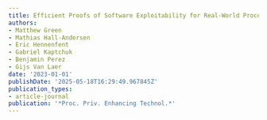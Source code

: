 ```yaml
---
title: Efficient Proofs of Software Exploitability for Real-World Processors
authors:
- Matthew Green
- Mathias Hall-Andersen
- Eric Hennenfent
- Gabriel Kaptchuk
- Benjamin Perez
- Gijs Van Laer
date: '2023-01-01'
publishDate: '2025-05-18T16:29:49.967845Z'
publication_types:
- article-journal
publication: '*Proc. Priv. Enhancing Technol.*'
---
```

